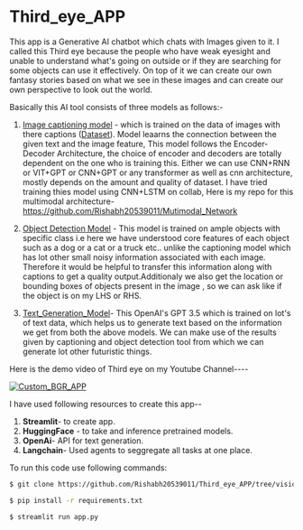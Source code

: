 # Third_eye_APP

This app is a Generative AI chatbot which chats with Images given to it. I called this Third eye because the 
people who have weak eyesight and unable to understand what's going on outside or if they are searching for some objects can use it effectively.
On top of it we can create our own fantasy stories based on what we see in these images and can create our own perspective to look out the world. 

Basically this AI tool consists of three models as follows:-
1. [Image captioning model](https://huggingface.co/Salesforce/blip-image-captioning-large) - which is trained on the data of images with there captions ([Dataset](https://www.kaggle.com/datasets/adityajn105/flickr8k)). Model leaarns the connection between the given text and the image feature, This model follows the Encoder-Decoder Architecture, the choice of encoder and decoders are totally dependent on the one who is training this. Either we can use CNN+RNN or VIT+GPT or CNN+GPT or any transformer as well as cnn architecture, mostly depends on the amount and quality of dataset. I have tried training thies model using CNN+LSTM on collab, Here is my repo for this multimodal architecture-
https://github.com/Rishabh20539011/Mutimodal_Network

2. [Object Detection Model](https://huggingface.co/facebook/detr-resnet-50) - This model is trained on ample objects with specific class i.e here we have understood core features of each object such as a dog or a cat or a truck etc.. unlike the captioning model which has lot other small noisy information associated with each image. Therefore it would be helpful to transfer this information along with captions to get a quality output.Additionaly we also get the location or bounding boxes of objects present in the image , so we can ask like if the object is on my LHS or RHS.

3. [Text_Generation_Model](https://openai.com/)- This OpenAI's GPT 3.5 which is trained on lot's of text data, which helps us to generate text based on the information we get from both the above models. We can make use of the results given by captioning and object detection tool from which we can generate lot other futuristic things.


Here is the demo video of Third eye on my Youtube Channel---- 

[![Custom_BGR_APP](https://img.youtube.com/vi/vps9IC5QUYo/0.jpg)](https://www.youtube.com/watch?v=vps9IC5QUYo)

I have used following resources to create this app--

1. **Streamlit**- to create app.
2. **HuggingFace** - to take and inference pretrained models.
3. **OpenAi**- API for text generation.
4. **Langchain**- Used agents to seggregate all tasks at one place.

To run this code use following commands:
```bash
$ git clone https://github.com/Rishabh20539011/Third_eye_APP/tree/vision_app
```

```bash
$ pip install -r requirements.txt
```
```bash
$ streamlit run app.py
```
